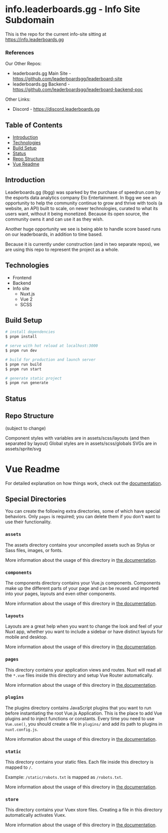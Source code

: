 # info.leaderboards.gg - Info Site Subdomain
This is the repo for the current info-site sitting at https://info.leaderboards.gg

### References

Our Other Repos:
- leaderboards.gg Main Site - https://github.com/leaderboardsgg/leaderboard-site
- leaderboards.gg Backend - https://github.com/leaderboardsgg/leaderboard-backend-poc

Other Links:
- Discord - https://discord.leaderboards.gg

## Table of Contents
- [Introduction](#introduction)
- [Technologies](#technologies)
- [Build Setup](#build-setup)
- [Status](#status)
- [Repo Structure](#repo-structure)
- [Vue Readme](#vue-readme)

## Introduction
Leaderboards.gg (lbgg) was sparked by the purchase of speedrun.com by the esports data analytics company Elo Entertainment. In lbgg we see an opportunity to help the community continue to grow and thrive with tools (a website, an API) built to scale, on newer technologies, curated to what its users want, without it being monetized. Because its open source, the community owns it and can use it as they wish.

Another huge opportunity we see is being able to handle score based runs on our leaderboards, in addition to time based.

Because it is currently under construction (and in two separate repos), we are using this repo to represent the project as a whole.

## Technologies
- Frontend
- Backend
- Info site
  - Nuxt.js
  - Vue 2
  - SCSS

## Build Setup

```bash
# install dependencies
$ pnpm install

# serve with hot reload at localhost:3000
$ pnpm run dev

# build for production and launch server
$ pnpm run build
$ pnpm run start

# generate static project
$ pnpm run generate
```

## Status

## Repo Structure 
(subject to change)

Component styles with variables are in assets/scss/layouts (and then separated by layout)
Global styles are in assets/scss/globals
SVGs are in assets/sprite/svg

# Vue Readme
For detailed explanation on how things work, check out the [documentation](https://nuxtjs.org).

## Special Directories

You can create the following extra directories, some of which have special behaviors. Only `pages` is required; you can delete them if you don't want to use their functionality.

### `assets`

The assets directory contains your uncompiled assets such as Stylus or Sass files, images, or fonts.

More information about the usage of this directory in [the documentation](https://nuxtjs.org/docs/2.x/directory-structure/assets).

### `components`

The components directory contains your Vue.js components. Components make up the different parts of your page and can be reused and imported into your pages, layouts and even other components.

More information about the usage of this directory in [the documentation](https://nuxtjs.org/docs/2.x/directory-structure/components).

### `layouts`

Layouts are a great help when you want to change the look and feel of your Nuxt app, whether you want to include a sidebar or have distinct layouts for mobile and desktop.

More information about the usage of this directory in [the documentation](https://nuxtjs.org/docs/2.x/directory-structure/layouts).

### `pages`

This directory contains your application views and routes. Nuxt will read all the `*.vue` files inside this directory and setup Vue Router automatically.

More information about the usage of this directory in [the documentation](https://nuxtjs.org/docs/2.x/get-started/routing).

### `plugins`

The plugins directory contains JavaScript plugins that you want to run before instantiating the root Vue.js Application. This is the place to add Vue plugins and to inject functions or constants. Every time you need to use `Vue.use()`, you should create a file in `plugins/` and add its path to plugins in `nuxt.config.js`.

More information about the usage of this directory in [the documentation](https://nuxtjs.org/docs/2.x/directory-structure/plugins).

### `static`

This directory contains your static files. Each file inside this directory is mapped to `/`.

Example: `/static/robots.txt` is mapped as `/robots.txt`.

More information about the usage of this directory in [the documentation](https://nuxtjs.org/docs/2.x/directory-structure/static).

### `store`

This directory contains your Vuex store files. Creating a file in this directory automatically activates Vuex.

More information about the usage of this directory in [the documentation](https://nuxtjs.org/docs/2.x/directory-structure/store).
